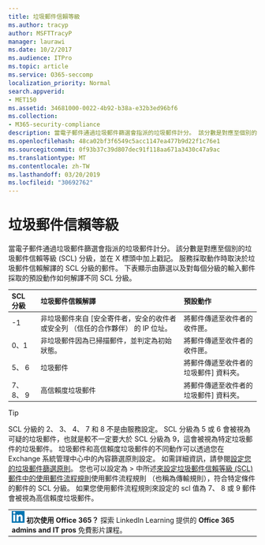 ```yaml
---
title: 垃圾郵件信賴等級
ms.author: tracyp
author: MSFTTracyP
manager: laurawi
ms.date: 10/2/2017
ms.audience: ITPro
ms.topic: article
ms.service: O365-seccomp
localization_priority: Normal
search.appverid:
- MET150
ms.assetid: 34681000-0022-4b92-b38a-e32b3ed96bf6
ms.collection:
- M365-security-compliance
description: 當電子郵件通過垃圾郵件篩選會指派的垃圾郵件計分。 該分數是對應至個別的垃圾郵件信賴等級 (SCL) 分級，並在 X 標頭中加上戳記。 服務採取動作時取決於垃圾郵件信賴解譯的 SCL 分級的郵件。 下表顯示由篩選以及對每個分級的輸入郵件採取的預設動作如何解譯不同 SCL 分級。
ms.openlocfilehash: 48ca02bf3f6549c5acc1147ea477b9d22f1c76e1
ms.sourcegitcommit: 0f93b37c39d807dec91f118aa671a3430c47a9ac
ms.translationtype: MT
ms.contentlocale: zh-TW
ms.lasthandoff: 03/20/2019
ms.locfileid: "30692762"
---
```

# <a name="spam-confidence-levels"></a>垃圾郵件信賴等級

當電子郵件通過垃圾郵件篩選會指派的垃圾郵件計分。 該分數是對應至個別的垃圾郵件信賴等級 (SCL) 分級，並在 X 標頭中加上戳記。 服務採取動作時取決於垃圾郵件信賴解譯的 SCL 分級的郵件。 下表顯示由篩選以及對每個分級的輸入郵件採取的預設動作如何解譯不同 SCL 分級。
  
|**SCL 分級**|**垃圾郵件信賴解譯**|**預設動作**|
|:-----|:-----|:-----|
|-1|非垃圾郵件來自 [安全寄件者，安全的收件者或安全列 （信任的合作夥伴） 的 IP 位址。|將郵件傳遞至收件者的收件匣。|
|0、1|非垃圾郵件因為已掃描郵件，並判定為初始狀態。|將郵件傳遞至收件者的收件匣。|
|5、 6|垃圾郵件|將郵件傳遞至收件者的垃圾郵件] 資料夾。|
|7、 8、 9|高信賴度垃圾郵件|將郵件傳遞至收件者的垃圾郵件] 資料夾。|
   
> [!TIP]
> SCL 分級的 2、 3、 4、 7 和 8 不是由服務設定。 SCL 分級為 5 或 6 會被視為可疑的垃圾郵件，也就是較不一定要大於 SCL 分級為 9，這會被視為特定垃圾郵件的垃圾郵件。 垃圾郵件和高信賴度垃圾郵件的不同動作可以透過您在 Exchange 系統管理中心中的內容篩選原則設定。 如需詳細資訊，請參閱[設定您的垃圾郵件篩選原則](configure-your-spam-filter-policies.md)。 您也可以設定為 > 中所述[來設定垃圾郵件信賴等級 (SCL) 郵件中的使用郵件流程規則](use-mail-flow-rules-to-set-the-spam-confidence-level-scl-in-messages.md)使用郵件流程規則 （也稱為傳輸規則），符合特定條件的郵件的 SCL 分級。 如果您使用郵件流程規則來設定的 scl 值為 7、 8 或 9 郵件會被視為高信賴度垃圾郵件。 
  
||
|:-----|
|![LinkedIn Learning 的短圖示](media/eac8a413-9498-4220-8544-1e37d1aaea13.png) **初次使用 Office 365？**         探索 LinkedIn Learning 提供的 **Office 365 admins and IT pros** 免費影片課程。|
   

